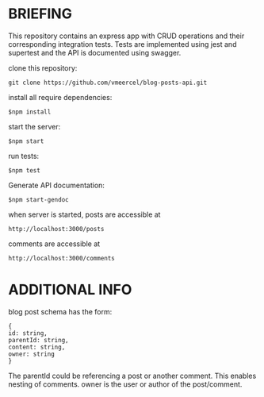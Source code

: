 # BRIEFING #
This repository contains an express app with CRUD operations and their corresponding integration tests.
Tests are implemented using jest and supertest and the API is documented using swagger.

clone this repository:
```
git clone https://github.com/vmeercel/blog-posts-api.git
```
install all require dependencies:
```
$npm install 
```

start the server:
```
$npm start
```

run tests:
```
$npm test
```

Generate API documentation:
```
$npm start-gendoc
```
when server is started, posts are accessible at
```
http://localhost:3000/posts
```
comments are accessible at
```
http://localhost:3000/comments
```
# ADDITIONAL INFO #

blog post schema has the form:
```
{
id: string,
parentId: string,
content: string,
owner: string
}
```
The parentId could be referencing a post or another comment. This enables nesting of comments. owner is the user or author of the post/comment.

